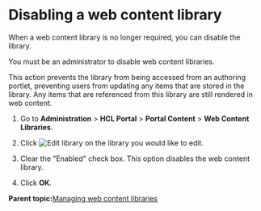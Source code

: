 # Disabling a web content library

When a web content library is no longer required, you can disable the library.

You must be an administrator to disable web content libraries.

This action prevents the library from being accessed from an authoring portlet, preventing users from updating any items that are stored in the library. Any items that are referenced from this library are still rendered in web content.

1.  Go to **Administration** \> **HCL Portal** \> **Portal Content** \> **Web Content Libraries**.

2.  Click ![Edit library](../images/edit.jpg) on the library you would like to edit.

3.  Clear the "Enabled" check box. This option disables the web content library.

4.  Click **OK**.


**Parent topic:**[Managing web content libraries](../panel_help/wcm_admin_libraries.md)

